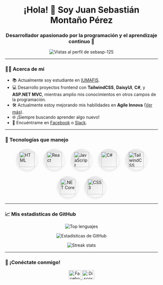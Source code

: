 <h1 align="center">¡Hola! 👋 Soy Juan Sebastián Montaño Pérez</h1>
<h3 align="center">Desarrollador apasionado por la programación y el aprendizaje continuo 🚀</h3>

<p align="center">
  <img src="https://komarev.com/ghpvc/?username=sebasp-125&label=Vistas+al+perfil&color=0e75b6&style=flat-square" alt="Vistas al perfil de sebasp-125" />
</p>

---

### 🧑‍🎓 Acerca de mí
- 📚 Actualmente soy estudiante en [IUMAFIS](https://iumafis.edu.co/).  
- 💻 Desarrollo proyectos frontend con **TailwindCSS**, **DaisyUI**, **C#**, y **ASP.NET MVC**, mientras amplio mis conocimientos en otros campos de la programación.  
- 🛠️ Actualmente estoy mejorando mis habilidades en **Agile Innova** ([Ver más](https://www.agileinnova.org/)).  
- 🌐 ¡Siempre buscando aprender algo nuevo!  
- 📲 Encuéntrame en [Facebook](https://www.facebook.com/SebasTryan?mibextid=ZbWKwL) o [Slack](https://slack.com/).

---

### 🌟 Tecnologías que manejo

<style>
  .tech-icons-container {
    display: flex;
    justify-content: center;
    align-items: center;
    gap: 20px; /* Espacio entre los íconos */
    flex-wrap: wrap;
    margin: 20px 0;
  }

  .tech-icon {
    display: flex;
    justify-content: center;
    align-items: center;
    background: linear-gradient(135deg, #e0e0e0, #ffffff);
    border-radius: 50%; /* Forma circular */
    padding: 10px;
    box-shadow: 0 4px 6px rgba(0, 0, 0, 0.1);
    transition: transform 0.2s ease, box-shadow 0.2s ease;
  }

  .tech-icon img {
    width: 50px;
    height: 50px; /* Tamaño uniforme */
  }

  .tech-icon:hover {
    transform: scale(1.1); /* Efecto de zoom al pasar el cursor */
    box-shadow: 0 6px 8px rgba(0, 0, 0, 0.15);
  }
</style>

<div class="tech-icons-container">
  <div class="tech-icon">
    <img src="https://cdn.worldvectorlogo.com/logos/html-1.svg" alt="HTML" />
  </div>
  <div class="tech-icon">
    <img src="https://w7.pngwing.com/pngs/452/495/png-transparent-react-javascript-angularjs-ionic-github-text-logo-symmetry-thumbnail.png" alt="React" />
  </div>
  <div class="tech-icon">
    <img src="https://upload.wikimedia.org/wikipedia/commons/thumb/9/99/Unofficial_JavaScript_logo_2.svg/1200px-Unofficial_JavaScript_logo_2.svg.png" alt="JavaScript" />
  </div>
  <div class="tech-icon">
    <img src="https://upload.wikimedia.org/wikipedia/commons/thumb/0/0d/C_Sharp_wordmark.svg/1200px-C_Sharp_wordmark.svg.png" alt="C#" />
  </div>
  <div class="tech-icon">
    <img src="https://w7.pngwing.com/pngs/106/519/png-transparent-tailwind-css-hd-logo.png" alt="TailwindCSS" />
  </div>
  <div class="tech-icon">
    <img src="https://upload.wikimedia.org/wikipedia/commons/e/ee/.NET_Core_Logo.svg" alt=".NET Core" />
  </div>
  <div class="tech-icon">
    <img src="https://w7.pngwing.com/pngs/804/171/png-transparent-web-development-cascading-style-sheets-css3-html-world-wide-web-blue-angle-web-design.png" alt="CSS3" />
  </div>
</div>


---

### 📈 Mis estadísticas de GitHub
<p align="center">
  <img src="https://github-readme-stats.vercel.app/api/top-langs?username=sebasp-125&show_icons=true&locale=es&layout=compact" alt="Top lenguajes" />
</p>
<p align="center">
  <img src="https://github-readme-stats.vercel.app/api?username=sebasp-125&show_icons=true&locale=es" alt="Estadísticas de GitHub" />
</p>
<p align="center">
  <img src="https://github-readme-streak-stats.herokuapp.com/?user=sebasp-125&locale=es" alt="Streak stats" />
</p>

---

### 🔗 ¡Conéctate conmigo!
<p align="center">
  <a href="https://www.facebook.com/sebastryan?mibextid=zbwkwl" target="_blank">
    <img src="https://raw.githubusercontent.com/rahuldkjain/github-profile-readme-generator/master/src/images/icons/Social/facebook.svg" alt="Facebook" height="30" width="40" />
  </a>
  <a href="https://discord.gg/sebastiann7565" target="_blank">
    <img src="https://raw.githubusercontent.com/rahuldkjain/github-profile-readme-generator/master/src/images/icons/Social/discord.svg" alt="Discord" height="30" width="40" />
  </a>
</p>

